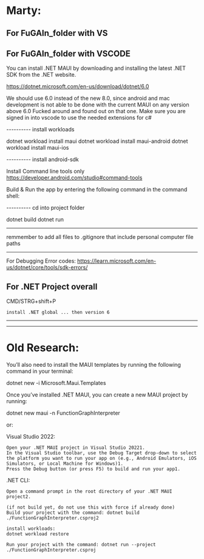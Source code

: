 
# Marty:

## For FuGAIn_folder with VS



## For FuGAIn_folder with VSCODE

You can install .NET MAUI by downloading and installing the latest .NET SDK from the .NET website.

https://dotnet.microsoft.com/en-us/download/dotnet/6.0

We should use 6.0 instead of the new 8.0, since android and mac development is not able to be done with the current MAUI on any version above 6.0
Fucked around and found out on that one. 
Make sure you are signed in into vscode to use the needed extensions for c#

---------- install workloads

dotnet workload install maui
dotnet workload install maui-android
dotnet workload install maui-ios

---------- install android-sdk

Install Command line tools only 
https://developer.android.com/studio#command-tools


Build & Run the app by entering the following command in the command shell:

---------- cd into project folder

dotnet build
dotnet run

-----------------------------------------------------

remmember to add all files to .gitignore that include personal computer file paths

------------------------------------------------------

For Debugging Error codes:
https://learn.microsoft.com/en-us/dotnet/core/tools/sdk-errors/

## For .NET Project overall

CMD/STRG+shift+P

    install .NET global ... then version 6



-----------------------------------------------------
-----------------------------------------------------

# Old Research:

You’ll also need to install the MAUI templates by running the following command in your terminal:

dotnet new -i Microsoft.Maui.Templates

Once you’ve installed .NET MAUI, you can create a new MAUI project by running:

dotnet new maui -n FunctionGraphInterpreter

or:

Visual Studio 2022:

    Open your .NET MAUI project in Visual Studio 20221.
    In the Visual Studio toolbar, use the Debug Target drop-down to select the platform you want to run your app on (e.g., Android Emulators, iOS Simulators, or Local Machine for Windows)1.
    Press the Debug button (or press F5) to build and run your app1.

.NET CLI:

    Open a command prompt in the root directory of your .NET MAUI project2.

    (if not build yet, do not use this with force if already done)
    Build your project with the command: dotnet build ./FunctionGraphInterpreter.csproj2

    install workloads:
    dotnet workload restore

    Run your project with the command: dotnet run --project ./FunctionGraphInterpreter.csproj





